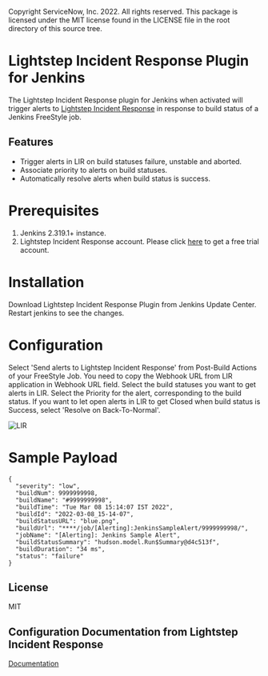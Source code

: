 Copyright ServiceNow, Inc. 2022. All rights reserved.
This package is licensed under the MIT license found in the LICENSE file in the root directory of this source tree.
# Lightstep Incident Response Plugin for Jenkins

The Lightstep Incident Response plugin for Jenkins when activated will trigger alerts to [Lightstep Incident Response](https://lightstep.com/incident-response) in response to build status of a Jenkins FreeStyle job.

## Features
- Trigger alerts in LIR on build statuses failure, unstable and aborted.
- Associate priority to alerts on build statuses.
- Automatically resolve alerts when build status is success.

# Prerequisites
  1. Jenkins 2.319.1+ instance.
  2. Lightstep Incident Response account. Please click [here](https://lightstep.com/incident-response/signup) to get a free trial account.

# Installation
Download Lightstep Incident Response Plugin from Jenkins Update Center. Restart jenkins to see the changes.

# Configuration
Select 'Send alerts to Lightstep Incident Response' from Post-Build Actions of your FreeStyle Job.
You need to copy the Webhook URL from LIR application in Webhook URL field.
Select the build statuses you want to get alerts in LIR. Select the Priority for the alert, corresponding to the build status.
If you want to let open alerts in LIR to get Closed when build status is Success, select 'Resolve on Back-To-Normal'.

![LIR](https://github.com/ServiceNow/lightstep-incident-response/blob/main/post-build%20action.png)

# Sample Payload

```
{
  "severity": "low",
  "buildNum": 9999999998,
  "buildName": "#9999999998",
  "buildTime": "Tue Mar 08 15:14:07 IST 2022",
  "buildId": "2022-03-08_15-14-07",
  "buildStatusURL": "blue.png",
  "buildUrl": "****/job/[Alerting]:JenkinsSampleAlert/9999999998/",
  "jobName": "[Alerting]: Jenkins Sample Alert",
  "buildStatusSummary": "hudson.model.Run$Summary@d4c513f",
  "buildDuration": "34 ms",
  "status": "failure"
}
```


## License

MIT


## Configuration Documentation from Lightstep Incident Response

[Documentation](https://lightstep.com/incident-response/docs/integrations-jenkins)



